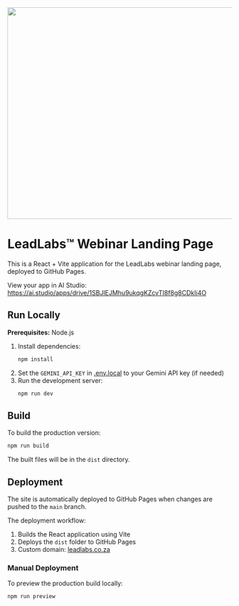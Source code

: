 <div align="center">
<img width="1200" height="475" alt="GHBanner" src="https://github.com/user-attachments/assets/0aa67016-6eaf-458a-adb2-6e31a0763ed6" />
</div>

# LeadLabs™ Webinar Landing Page

This is a React + Vite application for the LeadLabs webinar landing page, deployed to GitHub Pages.

View your app in AI Studio: https://ai.studio/apps/drive/1SBJlEJMhu9ukqgKZcvTI8f8g8CDkIi4O

## Run Locally

**Prerequisites:**  Node.js

1. Install dependencies:
   ```bash
   npm install
   ```
2. Set the `GEMINI_API_KEY` in [.env.local](.env.local) to your Gemini API key (if needed)
3. Run the development server:
   ```bash
   npm run dev
   ```

## Build

To build the production version:

```bash
npm run build
```

The built files will be in the `dist` directory.

## Deployment

The site is automatically deployed to GitHub Pages when changes are pushed to the `main` branch.

The deployment workflow:
1. Builds the React application using Vite
2. Deploys the `dist` folder to GitHub Pages
3. Custom domain: [leadlabs.co.za](https://leadlabs.co.za)

### Manual Deployment

To preview the production build locally:

```bash
npm run preview
```
